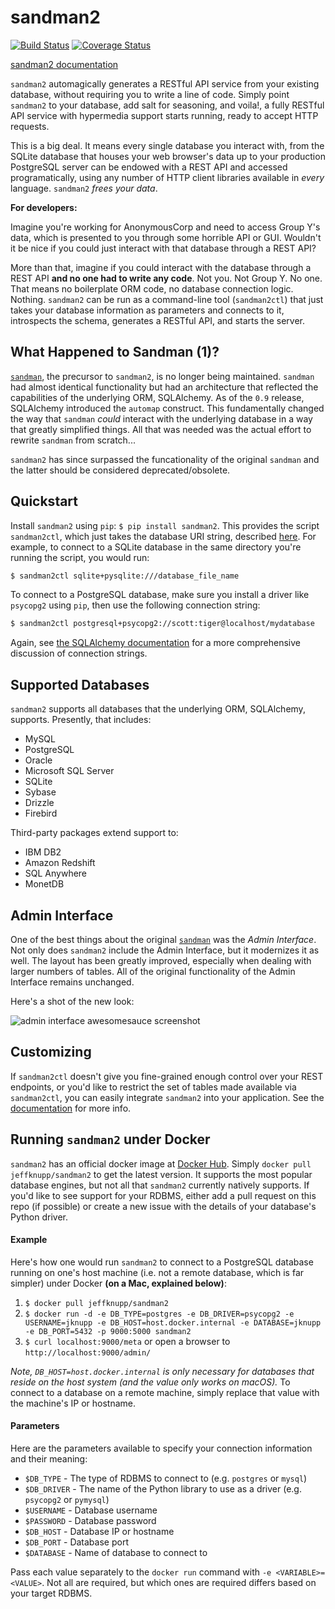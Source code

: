 # sandman2
[![Build Status](https://travis-ci.com/jeffknupp/sandman2.svg?branch=master)](https://travis-ci.com/jeffknupp/sandman2)
[![Coverage Status](https://coveralls.io/repos/jeffknupp/sandman2/badge.svg?branch=master&service=github)](https://coveralls.io/github/jeffknupp/sandman2?branch=master)

[sandman2 documentation](http://sandman2.readthedocs.io/en/latest/)

`sandman2` automagically generates a RESTful API service from your existing database,
without requiring you to write a line of code. Simply point `sandman2` to your
database, add salt for seasoning, and voila!, a fully RESTful API service with
hypermedia support starts running, ready to accept HTTP requests.  

This is a big deal. It means every single database you interact with, from the
SQLite database that houses your web browser's data up to your production
PostgreSQL server can be endowed with a REST API and accessed programatically,
using any number of HTTP client libraries available in *every* language.
`sandman2` *frees your data*.

**For developers:**

Imagine you're working for AnonymousCorp and need to access
Group Y's data, which is presented to you through some horrible API or GUI.
Wouldn't it be nice if you could just interact with that database through a REST
API?

More than that, imagine if you could interact with the database through a REST
API **and no one had to write any code**. Not you. Not Group Y. No one.
That means no boilerplate ORM code, no database
connection logic. Nothing. `sandman2` can be run as a command-line tool
(`sandman2ctl`) that just takes your database information as parameters and
connects to it, introspects the schema, generates a RESTful API, and starts the server.

## What Happened to Sandman (1)?

[`sandman`](http://www.github.com/jeffknupp/sandman), the precursor to `sandman2`, is no longer being maintained. `sandman` had almost identical
functionality but had an architecture that reflected the capabilities of the underlying ORM, SQLAlchemy. As of the `0.9` release, SQLAlchemy
introduced the `automap` construct. This fundamentally changed the way that `sandman` *could* interact with the underlying database in a
way that greatly simplified things. All that was needed was the actual effort to rewrite `sandman` from scratch...

`sandman2` has since surpassed the funcationality of the original `sandman` and the latter should be considered deprecated/obsolete.

## Quickstart

Install `sandman2` using `pip`: `$ pip install sandman2`. This provides the script
`sandman2ctl`, which just takes the database URI string, described [here](https://docs.sqlalchemy.org/en/latest/core/engines.html). For example, to connect to a SQLite database in the same directory you're running the script, you would run:

```bash
$ sandman2ctl sqlite+pysqlite:///database_file_name
```

To connect to a PostgreSQL database, make sure you install a driver like
`psycopg2` using `pip`, then use the following connection string:

```bash
$ sandman2ctl postgresql+psycopg2://scott:tiger@localhost/mydatabase
```

Again, see [the SQLAlchemy documentation](https://docs.sqlalchemy.org/en/latest/core/engines.html)
for a more comprehensive discussion of connection strings.

## Supported Databases

`sandman2` supports all databases that the underlying ORM, SQLAlchemy, supports.
Presently, that includes:

* MySQL
* PostgreSQL
* Oracle
* Microsoft SQL Server
* SQLite
* Sybase
* Drizzle
* Firebird

Third-party packages extend support to:

* IBM DB2
* Amazon Redshift
* SQL Anywhere
* MonetDB

## Admin Interface

One of the best things about the original [`sandman`](http://www.github.com/jeffknupp/sandman) was the *Admin Interface*. Not only does `sandman2` include the Admin Interface, but it modernizes it as well. The layout has been greatly improved, especially when dealing with larger numbers of tables. All of the original functionality of the Admin Interface remains unchanged.

Here's a shot of the new look:

![admin interface awesomesauce screenshot](http://jeffknupp.com/images/admin-view.png)

## Customizing 

If `sandman2ctl` doesn't give you fine-grained enough control over your REST
endpoints, or you'd like to restrict the set of tables made available via
`sandman2ctl`, you can easily integrate `sandman2` into your application. See
the [documentation](http://sandman2.readthedocs.io/en/latest/) for more info.

## Running `sandman2` under Docker

`sandman2` has an official docker image at [Docker Hub](https://hub.docker.com/r/jeffknupp/sandman2/). Simply `docker pull jeffknupp/sandman2` to get the latest version. It supports the most popular database engines, but not all that `sandman2` currently natively supports. If you'd like to see support for your RDBMS, either add a pull request on this repo (if possible) or create a new issue with the details of your database's Python driver.

#### Example

Here's how one would run `sandman2` to connect to a PostgreSQL database running on one's host machine (i.e. not a remote database, which is far simpler) under Docker **(on a Mac, explained below)**:

1. `$ docker pull jeffknupp/sandman2`
2. `$ docker run -d -e DB_TYPE=postgres -e DB_DRIVER=psycopg2 -e USERNAME=jknupp -e DB_HOST=host.docker.internal -e DATABASE=jknupp -e DB_PORT=5432 -p 9000:5000 sandman2`
3. `$ curl localhost:9000/meta` or open a browser to `http://localhost:9000/admin/`

*Note, `DB_HOST=host.docker.internal` is only necessary for databases that reside on the host system (and the value only works on macOS).* To connect to a database on a remote machine, simply replace that value with the machine's IP or hostname.

#### Parameters

Here are the parameters available to specify your connection information and their meaning:

* `$DB_TYPE` - The type of RDBMS to connect to (e.g. `postgres` or `mysql`)
* `$DB_DRIVER` - The name of the Python library to use as a driver (e.g. `psycopg2` or `pymysql`)
* `$USERNAME` - Database username
* `$PASSWORD` - Database password
* `$DB_HOST` - Database IP or hostname
* `$DB_PORT` - Database port
* `$DATABASE` - Name of database to connect to

Pass each value separately to the `docker run` command with `-e <VARIABLE>=<VALUE>`. Not all are required, but which ones are required differs based on your target RDBMS.

